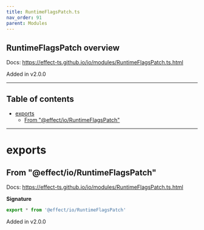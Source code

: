 ```yaml
---
title: RuntimeFlagsPatch.ts
nav_order: 91
parent: Modules
---
```


## RuntimeFlagsPatch overview

Docs: https://effect-ts.github.io/io/modules/RuntimeFlagsPatch.ts.html

Added in v2.0.0

---

<h2 class="text-delta">Table of contents</h2>

- [exports](#exports)
  - [From "@effect/io/RuntimeFlagsPatch"](#from-effectioruntimeflagspatch)

---

# exports

## From "@effect/io/RuntimeFlagsPatch"

Docs: https://effect-ts.github.io/io/modules/RuntimeFlagsPatch.ts.html

**Signature**

```ts
export * from '@effect/io/RuntimeFlagsPatch'
```

Added in v2.0.0
